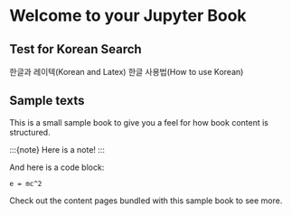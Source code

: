 # Welcome to your Jupyter Book

## Test for Korean Search

한글과 레이텍(Korean and Latex)
한글 사용법(How to use Korean)

## Sample texts
This is a small sample book to give you a feel for how book content is
structured.

:::{note}
Here is a note!
:::

And here is a code block:

```
e = mc^2
```

Check out the content pages bundled with this sample book to see more.
